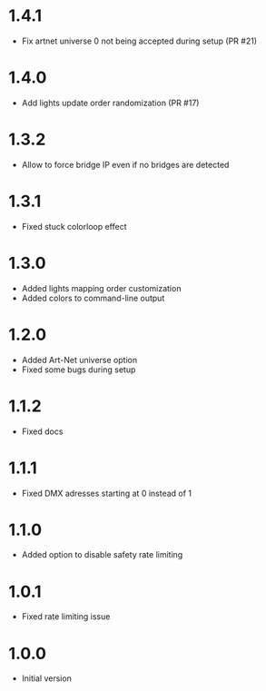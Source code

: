 # 1.4.1
- Fix artnet universe 0 not being accepted during setup (PR #21)

# 1.4.0
- Add lights update order randomization (PR #17)

# 1.3.2
- Allow to force bridge IP even if no bridges are detected

# 1.3.1
- Fixed stuck colorloop effect

# 1.3.0
- Added lights mapping order customization
- Added colors to command-line output

# 1.2.0
- Added Art-Net universe option
- Fixed some bugs during setup

# 1.1.2
- Fixed docs

# 1.1.1
- Fixed DMX adresses starting at 0 instead of 1

# 1.1.0
- Added option to disable safety rate limiting

# 1.0.1
- Fixed rate limiting issue

# 1.0.0
- Initial version
